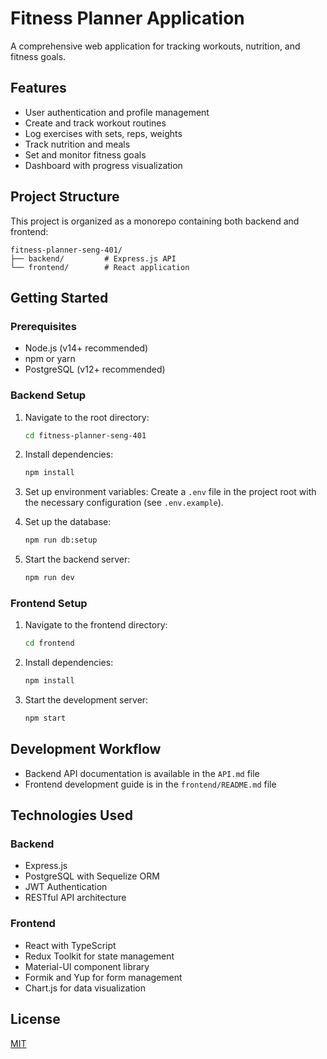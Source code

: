# Fitness Planner Application

A comprehensive web application for tracking workouts, nutrition, and fitness goals.

## Features

- User authentication and profile management
- Create and track workout routines
- Log exercises with sets, reps, weights
- Track nutrition and meals
- Set and monitor fitness goals
- Dashboard with progress visualization

## Project Structure

This project is organized as a monorepo containing both backend and frontend:

```
fitness-planner-seng-401/
├── backend/         # Express.js API
└── frontend/        # React application
```

## Getting Started

### Prerequisites

- Node.js (v14+ recommended)
- npm or yarn
- PostgreSQL (v12+ recommended)

### Backend Setup

1. Navigate to the root directory:
   ```bash
   cd fitness-planner-seng-401
   ```

2. Install dependencies:
   ```bash
   npm install
   ```

3. Set up environment variables:
   Create a `.env` file in the project root with the necessary configuration (see `.env.example`).

4. Set up the database:
   ```bash
   npm run db:setup
   ```

5. Start the backend server:
   ```bash
   npm run dev
   ```

### Frontend Setup

1. Navigate to the frontend directory:
   ```bash
   cd frontend
   ```

2. Install dependencies:
   ```bash
   npm install
   ```

3. Start the development server:
   ```bash
   npm start
   ```

## Development Workflow

- Backend API documentation is available in the `API.md` file
- Frontend development guide is in the `frontend/README.md` file

## Technologies Used

### Backend
- Express.js
- PostgreSQL with Sequelize ORM
- JWT Authentication
- RESTful API architecture

### Frontend
- React with TypeScript
- Redux Toolkit for state management
- Material-UI component library
- Formik and Yup for form management
- Chart.js for data visualization

## License

[MIT](LICENSE)



